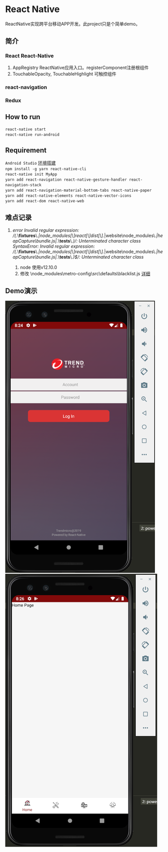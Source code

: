 # React Native
ReactNative实现跨平台移动APP开发。此project只是个简单demo。

## 简介
### React React-Native
1. AppRegistry ReactNative应用入口。registerComponent注册根组件
2. TouchableOpacity, TouchableHighlight 可触控组件
### react-navigation

### Redux

## How to run
`react-native start`<br/>
`react-native run-android`<br/>

## Requirement
`Android Studio` [环境搭建](https://reactnative.cn/docs/getting-started/)<br/>
`npm install -g yarn react-native-cli`<br/>
`react-native init MyApp`<br/>
`yarn add react-navigation react-native-gesture-handler react-navigation-stack`<br/>
`yarn add react-navigation-material-bottom-tabs react-native-paper`<br/>
`yarn add react-native-elements react-native-vector-icons`<br/>
`yarn add react-dom react-native-web`<br/>

## 难点记录
1. *error Invalid regular expression: /(.*\\__fixtures__\\.*|node_modules[\\\]react[\\\]dist[\\\].*|website\\node_modules\\.*|heapCapture\\bundle\.js|.*\\__tests__\\.*)/: Unterminated character class SyntaxError: Invalid regular expression: /(.*\\__fixtures__\\.*|node_modules[\\\]react[\\\]dist[\\\].*|website\\node_modules\\.*|heapCapture\\bundle\.js|.*\\__tests__\\.*)$/: Unterminated character class*

    1) node 使用v12.10.0
    2) 修改 \node_modules\metro-config\src\defaults\blacklist.js [详细](https://stackoverflow.com/questions/58120990/how-to-resolve-the-error-on-react-native-start)

## Demo演示
![image](https://github.com/WangYanfeng/MobileAppDemo/blob/master/demo_images/Login.png)
![image](https://github.com/WangYanfeng/MobileAppDemo/blob/master/demo_images/HomePage.png)
